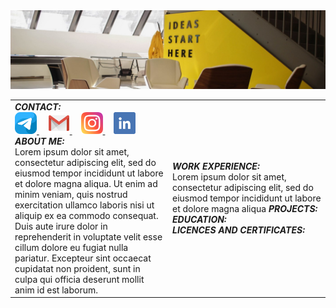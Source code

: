<img src="img/header_img.jfif">
<table>
    <tbody>
        <tr>
          <td width="50%">
	            <b><i>CONTACT:</i></b><br>
	            <a href="https://t.me/MargaritaLobova">
	            	<img src="img/telegram.png" width="35" height="35">
	            </a> ⠀
	            <a href="mailto:lobova.rita.2002@gmail.com">
	            	<img src="img/gmail.png" width="35" height="35">
	            </a>⠀
	            <a href="https://www.instagram.com/lobova_margo/">
	            	<img src="img/instagram.png" width="35" height="35">
	            </a>⠀
	            <a href="https://www.linkedin.com/in/lobova-m/">
	            	<img src="img/linkedin.png" width="35" height="35">
	            </a>
	            <br><b><i>ABOUT ME:</i></b><br>
		      		Lorem ipsum dolor sit amet, consectetur adipiscing elit, sed do eiusmod tempor incididunt ut labore et dolore magna aliqua. Ut enim ad minim
		          	veniam, quis nostrud exercitation ullamco laboris nisi ut aliquip ex ea commodo consequat. Duis aute irure dolor in reprehenderit in voluptate velit esse cillum
		          	dolore eu fugiat nulla pariatur. Excepteur sint occaecat cupidatat non proident, sunt in culpa qui officia deserunt mollit anim id est laborum. <br>
           </td>
           <td width="150">
              <b><i>WORK EXPERIENCE:</i></b><br> 
             	 Lorem ipsum dolor sit amet, consectetur adipiscing elit, sed do eiusmod tempor incididunt ut labore et dolore magna aliqua
              <b><i>PROJECTS:</i></b><br>
              <b><i>EDUCATION:</i></b><br> 
              <b><i>LICENCES AND CERTIFICATES:</i></b><br>
          </td>
      </tr>
    </tbody>
</table>